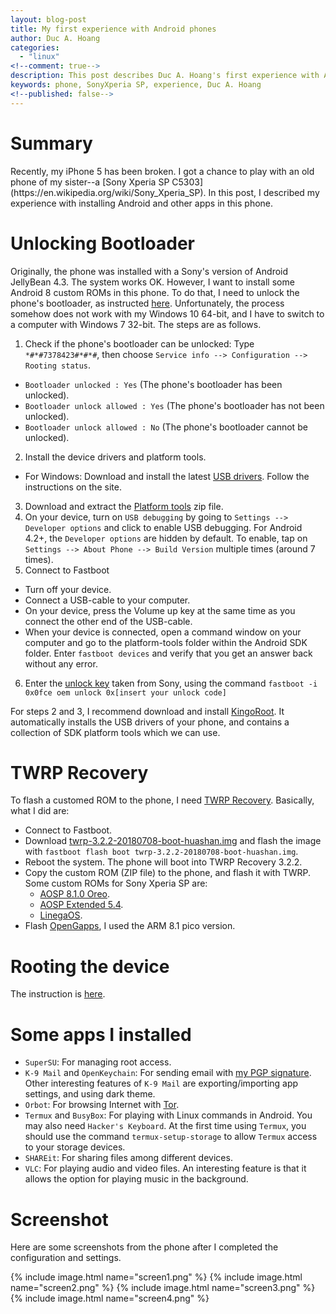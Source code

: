 ```yaml
---
layout: blog-post
title: My first experience with Android phones
author: Duc A. Hoang
categories:
  - "linux"
<!--comment: true-->
description: This post describes Duc A. Hoang's first experience with Android phones
keywords: phone, SonyXperia SP, experience, Duc A. Hoang
<!--published: false-->
---
```


<div class="alert alert-info" markdown="1">
<h1 class="alert-heading">Summary</h1>
Recently, my iPhone 5 has been broken. 
I got a chance to play with an old phone of my sister--a [Sony Xperia SP C5303](https://en.wikipedia.org/wiki/Sony_Xperia_SP).
In this post, I described my experience with installing Android and other apps in this phone.
</div>

# Unlocking Bootloader

Originally, the phone was installed with a Sony's version of Android JellyBean 4.3.
The system works OK.
However, I want to install some Android 8 custom ROMs in this phone.
To do that, I need to unlock the phone's bootloader, as instructed [here](https://developer.sony.com/develop/open-devices/get-started/unlock-bootloader/). 
Unfortunately, the process somehow does not work with my Windows 10 64-bit, and I have to switch to a computer with Windows 7 32-bit.
The steps are as follows.

1. Check if the phone's bootloader can be unlocked: Type `*#*#7378423#*#*#`, then choose `Service info --> Configuration --> Rooting status`.
  * `Bootloader unlocked : Yes` (The phone's bootloader has been unlocked).
  * `Bootloader unlock allowed : Yes` (The phone's bootloader has not been unlocked).
  * `Bootloader unlock allowed : No` (The phone's bootloader cannot be unlocked).
2. Install the device drivers and platform tools.
  * For Windows: Download and install the latest [USB drivers](https://developer.android.com/studio/run/win-usb.html). Follow the instructions on the site.
3. Download and extract the [Platform tools](https://developer.android.com/studio/releases/platform-tools.html) zip file.
4. On your device, turn on `USB debugging` by going to `Settings --> Developer options` and click to enable USB debugging.
For Android 4.2+, the `Developer options` are hidden by default.
To enable, tap on `Settings --> About Phone --> Build Version` multiple times (around 7 times).
5. Connect to Fastboot
  * Turn off your device.
  * Connect a USB-cable to your computer.
  * On your device, press the Volume up key at the same time as you connect the other end of the USB-cable.
  * When your device is connected, open a command window on your computer and go to the platform-tools folder within the Android SDK folder. Enter `fastboot devices` and verify that you get an answer back without any error.
6. Enter the [unlock key](https://developer.sony.com/develop/open-devices/get-started/unlock-bootloader/) taken from Sony, using the command `fastboot -i 0x0fce oem unlock 0x[insert your unlock code]`

For steps 2 and 3, I recommend download and install [KingoRoot](https://www.kingoapp.com/). 
It automatically installs the USB drivers of your phone, and contains a collection of SDK platform tools which we can use.


# TWRP Recovery

To flash a customed ROM to the phone, I need [TWRP Recovery](https://twrp.me/).
Basically, what I did are:
* Connect to Fastboot.
* Download [twrp-3.2.2-20180708-boot-huashan.img](https://basketbuild.com/filedl/devs?dev=AdrianDC&dl=AdrianDC/Huashan/TWRP-Recovery/twrp-3.2.2-20180708-boot-huashan.img) and flash the image with `fastboot flash boot twrp-3.2.2-20180708-boot-huashan.img`.
* Reboot the system. The phone will boot into TWRP Recovery 3.2.2.
* Copy the custom ROM (ZIP file) to the phone, and flash it with TWRP. Some custom ROMs for Sony Xperia SP are:
  * [AOSP 8.1.0 Oreo](https://forum.xda-developers.com/xperia-sp/orig-development/rom-aosp-oreo-xperia-sp-t3666304).
  * [AOSP Extended 5.4](https://downloads.aospextended.com/huashan/).
  * [LinegaOS](https://download.lineageos.org/huashan).
* Flash [OpenGapps](http://opengapps.org/), I used the ARM 8.1 pico version.

# Rooting the device

The instruction is [here](https://forum.xda-developers.com/crossdevice-dev/sony/mod-boot-bridge-sony-elf-t3506883).

# Some apps I installed

* `SuperSU`: For managing root access.
* `K-9 Mail` and `OpenKeychain`: For sending email with [my PGP signature](https://keybase.io/hoanganhduc#show-public). 
Other interesting features of `K-9 Mail` are exporting/importing app settings, and using dark theme.
* `Orbot`: For browsing Internet with [Tor](https://www.torproject.org/).
* `Termux` and `BusyBox`: For playing with Linux commands in Android. You may also need `Hacker's Keyboard`. At the first time using `Termux`, you should use the command `termux-setup-storage` to allow `Termux` access to your storage devices.
* `SHAREit`: For sharing files among different devices.
* `VLC`: For playing audio and video files. An interesting feature is that it allows the option for playing music in the background.

# Screenshot

Here are some screenshots from the phone after I completed the configuration and settings.

{% include image.html name="screen1.png" %}
{% include image.html name="screen2.png" %}
{% include image.html name="screen3.png" %}
{% include image.html name="screen4.png" %}
